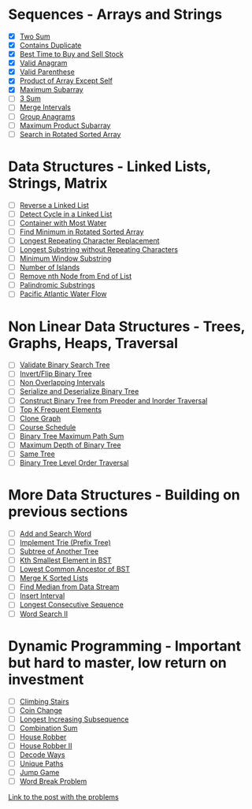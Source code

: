 # Sequences - Arrays and Strings
- [x] [Two Sum](https://leetcode.com/problems/two-sum/)
- [x] [Contains Duplicate](https://leetcode.com/problems/contains-duplicate/)
- [x] [Best Time to Buy and Sell Stock](https://leetcode.com/problems/best-time-to-buy-and-sell-stock/)
- [x] [Valid Anagram](https://leetcode.com/problems/valid-anagram/)
- [x] [Valid Parenthese](https://leetcode.com/problems/valid-parentheses/submissions/)
- [x] [Product of Array Except Self](https://leetcode.com/problems/product-of-array-except-self/submissions/)
- [x] [Maximum Subarray](https://leetcode.com/problems/maximum-subarray/submissions/)
- [ ] [3 Sum]()
- [ ] [Merge Intervals]()
- [ ] [Group Anagrams]()
- [ ] [Maximum Product Subarray]()
- [ ] [Search in Rotated Sorted Array]()

# Data Structures - Linked Lists, Strings, Matrix
- [ ] [Reverse a Linked List]()
- [ ] [Detect Cycle in a Linked List]()
- [ ] [Container with Most Water]()
- [ ] [Find Minimum in Rotated Sorted Array]()
- [ ] [Longest Repeating Character Replacement]()
- [ ] [Longest Substring without Repeating Characters]()
- [ ] [Minimum Window Substring]()
- [ ] [Number of Islands]()
- [ ] [Remove nth Node from End of List]()
- [ ] [Palindromic Substrings]()
- [ ] [Pacific Atlantic Water Flow]()

# Non Linear Data Structures - Trees, Graphs, Heaps, Traversal
- [ ] [Validate Binary Search Tree]()
- [ ] [Invert/Flip Binary Tree]()
- [ ] [Non Overlapping Intervals]()
- [ ] [Serialize and Deserialize Binary Tree]()
- [ ] [Construct Binary Tree from Preoder and Inorder Traversal]()
- [ ] [Top K Frequent Elements]()
- [ ] [Clone Graph]()
- [ ] [Course Schedule]()
- [ ] [Binary Tree Maximum Path Sum]()
- [ ] [Maximum Depth of Binary Tree]()
- [ ] [Same Tree]()
- [ ] [Binary Tree Level Order Traversal]()

# More Data Structures - Building on previous sections
- [ ] [Add and Search Word]()
- [ ] [Implement Trie (Prefix Tree)]()
- [ ] [Subtree of Another Tree]()
- [ ] [Kth Smallest Element in BST]()
- [ ] [Lowest Common Ancestor of BST]()
- [ ] [Merge K Sorted Lists]()
- [ ] [Find Median from Data Stream]()
- [ ] [Insert Interval]()
- [ ] [Longest Consecutive Sequence]()
- [ ] [Word Search II]()

# Dynamic Programming - Important but hard to master, low return on investment
- [ ] [Climbing Stairs]()
- [ ] [Coin Change]()
- [ ] [Longest Increasing Subsequence]()
- [ ] [Combination Sum]()
- [ ] [House Robber]()
- [ ] [House Robber II]()
- [ ] [Decode Ways]()
- [ ] [Unique Paths]()
- [ ] [Jump Game]()
- [ ] [Word Break Problem]()

[Link to the post with the problems](https://techinterviewhandbook.org/best-practice-questions/)
